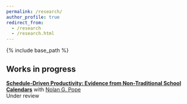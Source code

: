 ```yaml
---
permalink: /research/
author_profile: true
redirect_from:
  - /research
  - /research.html
---
```


{% include base_path %}

## Works in progress 
[**Schedule-Driven Productivity: Evidence from Non-Traditional School Calendars**](/files/schoolSchedules.pdf) with [Nolan G. Pope](http://www.econweb.umd.edu/~pope/)  
Under review


